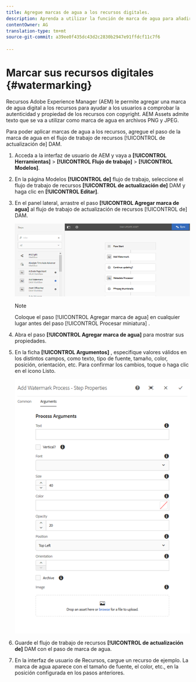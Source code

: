 ```yaml
---
title: Agregue marcas de agua a los recursos digitales.
description: Aprenda a utilizar la función de marca de agua para añadir una marca de agua digital a los recursos.
contentOwner: AG
translation-type: tm+mt
source-git-commit: a39ee0f435dc43d2c2830b2947e91ffdcf11c7f6

---
```



# Marcar sus recursos digitales {#watermarking}

Recursos Adobe Experience Manager (AEM) le permite agregar una marca de agua digital a los recursos para ayudar a los usuarios a comprobar la autenticidad y propiedad de los recursos con copyright. AEM Assets admite texto que se va a utilizar como marca de agua en archivos PNG y JPEG.

Para poder aplicar marcas de agua a los recursos, agregue el paso de la marca de agua en el flujo de trabajo de recursos [!UICONTROL de actualización de] DAM.

1. Acceda a la interfaz de usuario de AEM y vaya a **[!UICONTROL Herramientas]** > **[!UICONTROL Flujo de trabajo]** > **[!UICONTROL Modelos]**.
1. En la página Modelos **[!UICONTROL de]** flujo de trabajo, seleccione el flujo de trabajo de recursos **[!UICONTROL de actualización de]** DAM y haga clic en **[!UICONTROL Editar]**.

1. En el panel lateral, arrastre el paso **[!UICONTROL Agregar marca de agua]** al flujo de trabajo de actualización de recursos [!UICONTROL de] DAM.

   ![Arrastre el paso Agregar marca de agua y añádalo al flujo de trabajo del recurso de actualización DAM](assets/add_watermark_step_aem_assets.png)

   >[!NOTE]
   >
   >Coloque el paso [!UICONTROL Agregar marca de agua] en cualquier lugar antes del paso [!UICONTROL Procesar miniatura] .

1. Abra el paso **[!UICONTROL Agregar marca de agua]** para mostrar sus propiedades.
1. En la ficha **[!UICONTROL Argumentos]** , especifique valores válidos en los distintos campos, como texto, tipo de fuente, tamaño, color, posición, orientación, etc. Para confirmar los cambios, toque o haga clic en el icono Listo.

   ![Proporcione los argumentos en el paso de adición de marca de agua en Recursos](assets/arguments_add_watermark_aem_assets.png)

1. Guarde el flujo de trabajo de recursos **[!UICONTROL de actualización de]** DAM con el paso de marca de agua.
1. En la interfaz de usuario de Recursos, cargue un recurso de ejemplo. La marca de agua aparece con el tamaño de fuente, el color, etc., en la posición configurada en los pasos anteriores.
